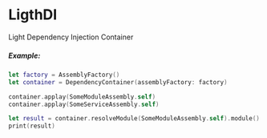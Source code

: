 # LigthDI
Light Dependency Injection Container

##### Example:
```swift
let factory = AssemblyFactory()
let container = DependencyContainer(assemblyFactory: factory)

container.applay(SomeModuleAssembly.self)
container.applay(SomeServiceAssembly.self)

let result = container.resolveModule(SomeModuleAssembly.self).module()
print(result)
```
